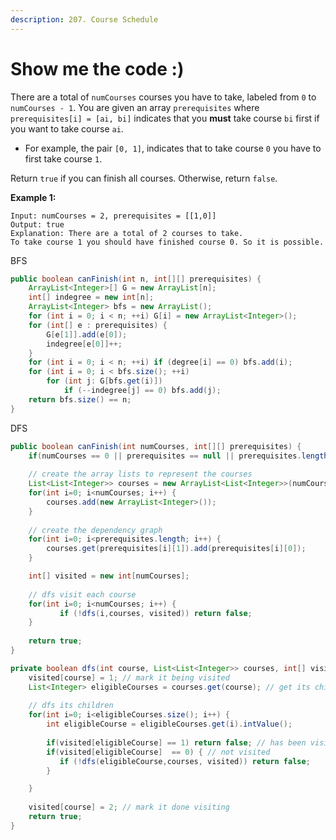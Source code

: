 ```yaml
---
description: 207. Course Schedule
---
```


# Show me the code :\)

There are a total of `numCourses` courses you have to take, labeled from `0` to `numCourses - 1`. You are given an array `prerequisites` where `prerequisites[i] = [ai, bi]` indicates that you **must** take course `bi` first if you want to take course `ai`.

* For example, the pair `[0, 1]`, indicates that to take course `0` you have to first take course `1`.

Return `true` if you can finish all courses. Otherwise, return `false`.

**Example 1:**

```text
Input: numCourses = 2, prerequisites = [[1,0]]
Output: true
Explanation: There are a total of 2 courses to take. 
To take course 1 you should have finished course 0. So it is possible.
```



BFS

```java
public boolean canFinish(int n, int[][] prerequisites) {
    ArrayList<Integer>[] G = new ArrayList[n];
    int[] indegree = new int[n];
    ArrayList<Integer> bfs = new ArrayList();
    for (int i = 0; i < n; ++i) G[i] = new ArrayList<Integer>();
    for (int[] e : prerequisites) {
        G[e[1]].add(e[0]);
        indegree[e[0]]++;
    }
    for (int i = 0; i < n; ++i) if (degree[i] == 0) bfs.add(i);
    for (int i = 0; i < bfs.size(); ++i)
        for (int j: G[bfs.get(i)])
            if (--indegree[j] == 0) bfs.add(j);
    return bfs.size() == n;
}
```

DFS

```java
public boolean canFinish(int numCourses, int[][] prerequisites) {
    if(numCourses == 0 || prerequisites == null || prerequisites.length == 0) return true; //??
    
    // create the array lists to represent the courses
    List<List<Integer>> courses = new ArrayList<List<Integer>>(numCourses);
    for(int i=0; i<numCourses; i++) {
        courses.add(new ArrayList<Integer>());
    }
    
    // create the dependency graph
    for(int i=0; i<prerequisites.length; i++) {
        courses.get(prerequisites[i][1]).add(prerequisites[i][0]);
    }

    int[] visited = new int[numCourses]; 
    
    // dfs visit each course
    for(int i=0; i<numCourses; i++) {
           if (!dfs(i,courses, visited)) return false; 
    }
    
    return true;
}

private boolean dfs(int course, List<List<Integer>> courses, int[] visited) {    
    visited[course] = 1; // mark it being visited
    List<Integer> eligibleCourses = courses.get(course); // get its children
    
    // dfs its children
    for(int i=0; i<eligibleCourses.size(); i++) {
        int eligibleCourse = eligibleCourses.get(i).intValue();
        
        if(visited[eligibleCourse] == 1) return false; // has been visited while visiting its children - cycle !!!!
        if(visited[eligibleCourse]  == 0) { // not visited
           if (!dfs(eligibleCourse,courses, visited)) return false; 
        }

    }
    
    visited[course] = 2; // mark it done visiting
    return true;
}
```

